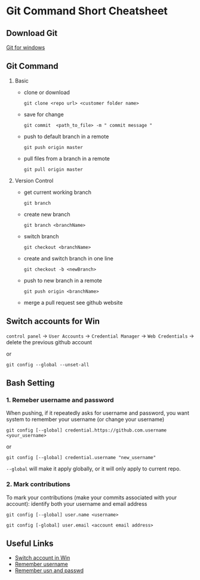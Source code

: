 # Git Command Short Cheatsheet

## Download Git
   
   [Git for windows](https://github.com/git-for-windows/git/releases)

## Git Command

1. Basic
   - clone or download
   
     `git clone <repo url> <customer folder name>`
   
   - save for change
   
     `git commit  <path_to_file> -m " commit message " `
   
   - push to default branch in a remote
   
     `git push origin master`
     
   - pull files from a branch in a remote
     
     `git pull origin master`

1. Version Control
   - get current working branch
   
     `git branch`
   
   - create new branch
   
     `git branch <branchName>`
   
   - switch branch
   
     `git checkout <branchName>`
   
   - create and switch branch in one line
   
     `git checkout -b <newBranch>`
     
   - push to new branch in a remote
     
     `git push origin <branchName>`
   
   - merge a pull request
     see github website
     
   
## Switch accounts for Win
   `control panel` -> `User Accounts` -> `Credential Manager` -> `Web Credentials` -> delete the previous github account
   
   or 
   
   `git config --global --unset-all `
   

## Bash Setting
### 1. Remeber username and password
When pushing, if it repeatedly asks for username and password, you want system to remember your username (or change your username)

`git config [--global] credential.https://github.com.username <your_username>`

or

 `git config [--global] credential.username "new_username"`

`--global` will make it apply globally, or it will only apply to current repo. 


### 2. Mark contributions
To mark your contributions (make your commits associated with your account): identify both your username and email address

  `git config [--global] user.name <username>`
  
  `git config [-global] user.email <account email address>`
  

## Useful Links
 - [Switch account in Win](https://stackoverflow.com/questions/28238037/git-log-out-user-from-command-line)
 - [Remember username](https://stackoverflow.com/questions/11403407/git-asks-for-username-every-time-i-push)
 - [Remember usn and passwd](https://stackoverflow.com/questions/5343068/is-there-a-way-to-skip-password-typing-when-using-https-on-github)
